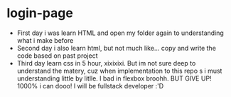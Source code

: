 # login-page

- First day i was learn HTML and open my folder again to understanding what i make before
- Second day i also learn html, but not much like... copy and write the code based on past project
- Third day learn css in 5 hour, xixixixi. But im not sure deep to understand the matery, cuz when implementation to this repo s i must understanding little by litlle. I bad in flexbox broohh. BUT GIVE UP! 1000% i can dooo! I will be fullstack developer :'D
